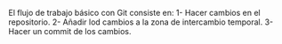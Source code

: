 El flujo de trabajo básico con Git consiste en:
1- Hacer cambios en el repositorio.
2- Añadir lod cambios a la zona de intercambio temporal.
3- Hacer un commit de los cambios.
